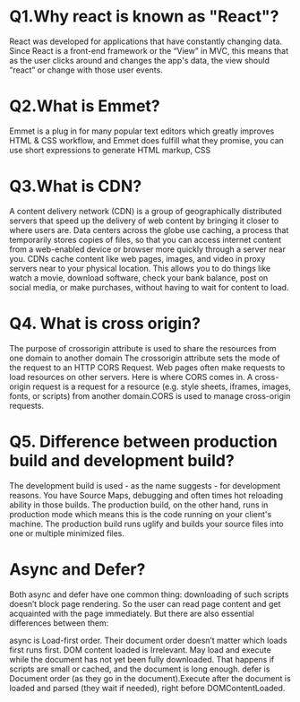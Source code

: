 # Q1.Why react is known as "React"?
React was developed for applications that have constantly changing data. Since React is a front-end framework or the “View” in MVC, this means that as the user clicks around and changes the app's data, the view should “react” or change with those user events.

# Q2.What is Emmet?
Emmet is a plug in for many popular text editors which greatly improves HTML & CSS workflow,
and Emmet does fulfill what they promise, you can use short expressions to generate HTML markup, CSS

# Q3.What is CDN?
A content delivery network (CDN) is a group of geographically distributed servers that speed up the delivery of web content by bringing it closer to where users are. Data centers across the globe use caching, a process that temporarily stores copies of files, so that you can access internet content from a web-enabled device or browser more quickly through a server near you. CDNs cache content like web pages, images, and video in proxy servers near to your physical location. This allows you to do things like watch a movie, download software, check your bank balance, post on social media, or make purchases, without having to wait for content to load.

# Q4.  What is cross origin?
The purpose of crossorigin attribute is used to share the resources from one domain to another domain
The crossorigin attribute sets the mode of the request to an HTTP CORS Request.
Web pages often make requests to load resources on other servers. Here is where CORS comes in.
A cross-origin request is a request for a resource (e.g. style sheets, iframes, images, fonts, or scripts) from another domain.CORS is used to manage cross-origin requests.

# Q5. Difference between production build and development build?
The development build is used - as the name suggests - for development reasons. You have Source Maps, debugging and often times hot reloading ability in those builds.
The production build, on the other hand, runs in production mode which means this is the code running on your client's machine. The production build runs uglify and builds your source files into one or multiple minimized files.
# Async and Defer?
Both async and defer have one common thing: downloading of such scripts doesn’t block page rendering. So the user can read page content and get acquainted with the page immediately.
But there are also essential differences between them:

async is Load-first order. Their document order doesn’t matter which loads first runs first. DOM content loaded is	Irrelevant. May load and execute while the document has not yet been fully downloaded. That happens if scripts are small or cached, and the document is long enough.
defer is Document order (as they go in the document).Execute after the document is loaded and parsed (they wait if needed), right before DOMContentLoaded.